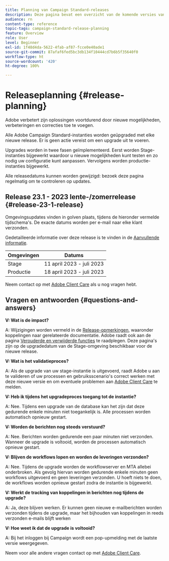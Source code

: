 ```yaml
---
title: Planning van Campaign Standard-releases
description: Deze pagina bevat een overzicht van de komende versies van Adobe Campaign Standard.
audience: rn
content-type: reference
topic-tags: campaign-standard-release-planning
feature: Overview
role: User
level: Beginner
exl-id: 1f48d4da-5622-4fab-af87-fcce0e40ade1
source-git-commit: 87afaf6fed5bc3db134f10444cd7b6b5f35640f0
workflow-type: ht
source-wordcount: '420'
ht-degree: 100%

---
```


# Releaseplanning {#release-planning}

Adobe verbetert zijn oplossingen voortdurend door nieuwe mogelijkheden, verbeteringen en correcties toe te voegen.

Alle Adobe Campaign Standard-instanties worden geüpgraded met elke nieuwe release. Er is geen actie vereist om een upgrade uit te voeren.

Upgrades worden in twee fasen geïmplementeerd. Eerst worden Stage-instanties bijgewerkt waardoor u nieuwe mogelijkheden kunt testen en zo nodig uw configuratie kunt aanpassen. Vervolgens worden productie-instanties bijgewerkt.

Alle releasedatums kunnen worden gewijzigd: bezoek deze pagina regelmatig om te controleren op updates.

## Release 23.1 - 2023 lente-/zomerrelease {#release-23-1-release}

Omgevingsupdates vinden in golven plaats, tijdens de hieronder vermelde tijdschema&#39;s. De exacte datums worden per e-mail naar elke klant verzonden.

Gedetailleerde informatie over deze release is te vinden in de [Aanvullende informatie](release-notes.md).

<table>
 <thead>
  <tr>
   <th> Omgevingen<br /> </th>
   <th> Datums<br /> </th>
  </tr>
 </thead>
 <tbody>
  <tr>
   <td>Stage<br /> </td>
   <td>11 april 2023 - juli 2023<br /> </td>
  </tr>
  <tr>
   <td>Productie<br /> </td>
   <td>18 april 2023 - juli 2023<br /> </td>
  </tr>
 </tbody>
</table>

Neem contact op met [Adobe Client Care](https://helpx.adobe.com/nl/enterprise/using/support-for-experience-cloud.html) als u nog vragen hebt.

## Vragen en antwoorden {#questions-and-answers}

**V: Wat is de impact?**

A: Wijzigingen worden vermeld in de [Release-opmerkingen](../../rn/using/release-notes.md), waaronder koppelingen naar gerelateerde documentatie. Adobe raadt ook aan de pagina [Verouderde en verwijderde functies](../../rn/using/deprecated-features.md) te raadplegen. Deze pagina&#39;s zijn op de upgradedatum van de Stage-omgeving beschikbaar voor de nieuwe release.

**V: Wat is het validatieproces?**

A: Als de upgrade van uw stage-instantie is uitgevoerd, raadt Adobe u aan te valideren of uw processen en gebruiksscenario&#39;s correct werken met deze nieuwe versie en om eventuele problemen aan [Adobe Client Care](https://helpx.adobe.com/nl/enterprise/using/support-for-experience-cloud.html) te melden.

**V: Heb ik tijdens het upgradeproces toegang tot de instantie?**

A: Nee. Tijdens een upgrade van de database kan het zijn dat deze gedurende enkele minuten niet toegankelijk is. Alle processen worden automatisch opnieuw gestart.

**V: Worden de berichten nog steeds verstuurd?**

A: Nee. Berichten worden gedurende een paar minuten niet verzonden. Wanneer de upgrade is voltooid, worden de processen automatisch opnieuw gestart.

**V: Blijven de workflows lopen en worden de leveringen verzonden?**

A: Nee. Tijdens de upgrade worden de workflowserver en MTA allebei onderbroken. Als gevolg hiervan worden gedurende enkele minuten geen workflows uitgevoerd en geen leveringen verzonden. U hoeft niets te doen, de workflows worden opnieuw gestart zodra de instantie is bijgewerkt.

**V: Werkt de tracking van koppelingen in berichten nog tijdens de upgrade?**

A: Ja, deze blijven werken. Er kunnen geen nieuwe e-mailberichten worden verzonden tijdens de upgrade, maar het bijhouden van koppelingen in reeds verzonden e-mails blijft werken

**V: Hoe weet ik dat de upgrade is voltooid?**

A: Bij het inloggen bij Campaign wordt een pop-upmelding met de laatste versie weergegeven.

Neem voor alle andere vragen contact op met [Adobe Client Care](https://helpx.adobe.com/nl/enterprise/using/support-for-experience-cloud.html).

